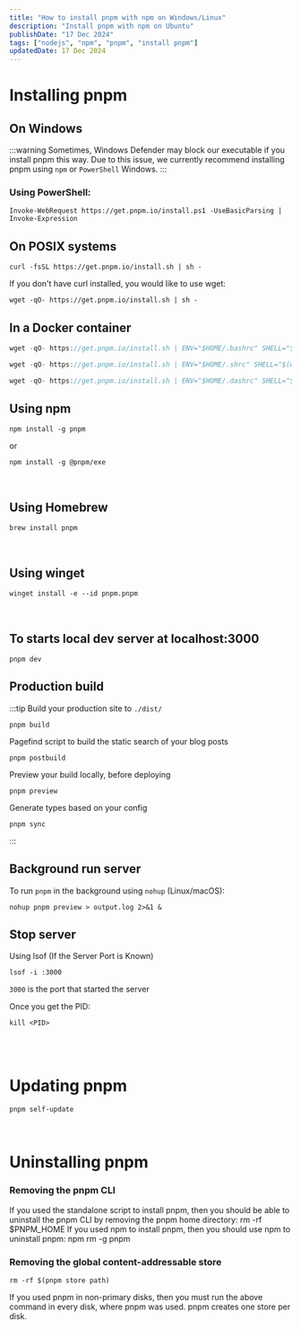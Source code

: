 ```yaml
---
title: "How to install pnpm with npm on Windows/Linux"
description: "Install pnpm with npm on Ubuntu"
publishDate: "17 Dec 2024"
tags: ["nodejs", "npm", "pnpm", "install pnpm"]
updatedDate: 17 Dec 2024
---
```

# Installing pnpm
## On Windows
:::warning
Sometimes, Windows Defender may block our executable if you install pnpm this way.
Due to this issue, we currently recommend installing pnpm using `npm` or `PowerShell` Windows.
:::

### Using PowerShell:
    Invoke-WebRequest https://get.pnpm.io/install.ps1 -UseBasicParsing | Invoke-Expression

## On POSIX systems

    curl -fsSL https://get.pnpm.io/install.sh | sh -

If you don't have curl installed, you would like to use wget:

    wget -qO- https://get.pnpm.io/install.sh | sh -

## In a Docker container
```js title="# bash"
wget -qO- https://get.pnpm.io/install.sh | ENV="$HOME/.bashrc" SHELL="$(which bash)" bash -
```
```js title="# sh"
wget -qO- https://get.pnpm.io/install.sh | ENV="$HOME/.shrc" SHELL="$(which sh)" sh -
```
```js title="# dash"
wget -qO- https://get.pnpm.io/install.sh | ENV="$HOME/.dashrc" SHELL="$(which dash)" dash -
```

## Using npm
    npm install -g pnpm
or
```
npm install -g @pnpm/exe
```
<br>

## Using Homebrew
    brew install pnpm

<br>

## Using winget
    winget install -e --id pnpm.pnpm
<br>

## To starts local dev server at localhost:3000
    pnpm dev

## Production build
:::tip
Build your production site to `./dist/`

```
pnpm build
```
Pagefind script to build the static search of your blog posts

```
pnpm postbuild
```
Preview your build locally, before deploying

```
pnpm preview
```
Generate types based on your config

```
pnpm sync
```
:::

## Background run server
To run `pnpm` in the background using `nohup` (Linux/macOS):
```
nohup pnpm preview > output.log 2>&1 &
```

## Stop server
Using lsof (If the Server Port is Known)
```    
lsof -i :3000
```
`3000` is the port that started the server

Once you get the PID:
```
kill <PID>
```

<br><br>

# Updating pnpm
    pnpm self-update

<br>

# Uninstalling pnpm
### Removing the pnpm CLI
If you used the standalone script to install pnpm, then you should be able to uninstall the pnpm CLI by removing the pnpm home directory:
    rm -rf $PNPM_HOME
If you used npm to install pnpm, then you should use npm to uninstall pnpm:
    npm rm -g pnpm

### Removing the global content-addressable store
    rm -rf $(pnpm store path)
If you used pnpm in non-primary disks, then you must run the above command in every disk, where pnpm was used. pnpm creates one store per disk.
